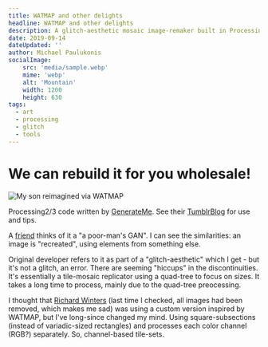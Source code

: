 ```yaml
---
title: WATMAP and other delights
headline: WATMAP and other delights
description: A glitch-aesthetic mosaic image-remaker built in Processing by somebody else
date: 2019-09-14
dateUpdated: ''
author: Michael Paulukonis
socialImage:
    src: 'media/sample.webp'
    mime: 'webp'
    alt: 'Mountain'
    width: 1200
    height: 630
tags:
  - art
  - processing
  - glitch
  - tools
---
```


# We can rebuild it for you wholesale!


![My son reimagined via WATMAP](/media/watmap.00.png)

Processing2/3 code written by [GenerateMe](https://github.com/tsulej/GenerateMe/tree/master/watmap). See their [TumblrBlog](https://generateme.tumblr.com/) for use and tips.

A [friend](http://everythingability.com/) thinks of it a "a poor-man's GAN". I can see the similarities: an image is "recreated", using elements from something else.

Original developer refers to it as part of a "glitch-aesthetic" which I get - but it's not a glitch, an error. There are seeming "hiccups" in the discontinuities. It's essentially a tile-mosaic replicator using a quad-tree to focus on sizes. It takes a long time to process, mainly due to the quad-tree preocessing.

I thought that [Richard Winters](https://www.instagram.com/richard.winters/) (last time I checked, all images had been removed, which makes me sad) was using a custom version inspired by WATMAP, but I've long-since changed my mind. Using square-subsections (instead of variadic-sized rectangles) and processes each color channel (RGB?) separately. So, channel-based tile-sets.

